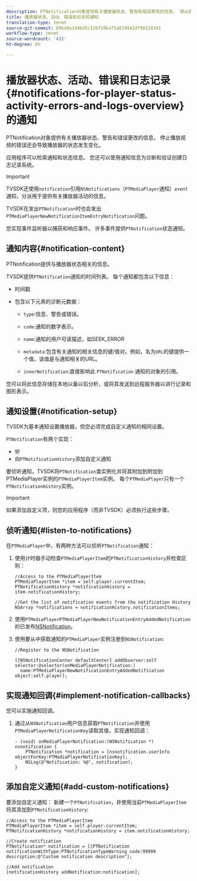 ```yaml
---
description: PTNotification对象提供有关播放器状态、警告和错误更改的信息。 停止播放视频的错误还会导致播放器的状态发生变化。
title: 播放器状态、活动、错误和日志的通知
translation-type: tm+mt
source-git-commit: 89bdda1d4bd5c126f19ba75a819942df901183d1
workflow-type: tm+mt
source-wordcount: '432'
ht-degree: 0%

---
```



# 播放器状态、活动、错误和日志记录{#notifications-for-player-status-activity-errors-and-logs-overview}的通知

PTNotification对象提供有关播放器状态、警告和错误更改的信息。 停止播放视频的错误还会导致播放器的状态发生变化。

应用程序可以检索通知和状态信息。 您还可以使用通知信息为诊断和验证创建日志记录系统。

>[!IMPORTANT]
>
>TVSDK还使用&#x200B;*`notification`*&#x200B;引用`NSNotifications`（`PTMediaPlayer`通知）*`event`*&#x200B;通知，分派用于提供有关播放器活动的信息。

TVSDK在发出`PTNotification`时也会发出`PTMediaPlayerNewNotificationItemEntryNotification`问题。

您实现事件监听器以捕获和响应事件。 许多事件提供`PTNotification`状态通知。

## 通知内容{#notification-content}

PTNotification提供与播放器状态相关的信息。

TVSDK提供`PTNotification`通知的时间列表。 每个通知都包含以下信息：

* 时间戳
* 包含以下元素的诊断元数据：

   * `type`:信息、警告或错误。
   * `code`:通知的数字表示。
   * `name`:通知的用户可读描述，如SEEK_ERROR
   * `metadata`:包含有关通知的相关信息的键/值对。例如，名为`URL`的键提供一个值，该值是与通知相关的URL。

   * `innerNotification`:直接影响此 `PTNotification` 通知的对象的引用。

您可以将此信息存储在本地以备以后分析，或将其发送到远程服务器以进行记录和图形表示。

## 通知设置{#notification-setup}

TVSDK为基本通知设置播放器，但您必须完成自定义通知的相同设置。

`PTNotification`有两个实现：

* 听
* 向`PTNotificationHistory`添加自定义通知

要侦听通知，TVSDK将`PTNotification`类实例化并将其附加到附加到PTMediaPlayer实例的`PTMediaPlayerItem`实例。 每个`PTMediaPlayer`只有一个`PTNotificationHistory`实例。

>[!IMPORTANT]
>
>如果添加自定义项，则您的应用程序（而非TVSDK）必须执行这些步骤。

## 侦听通知{#listen-to-notifications}

在`PTMediaPlayer`中，有两种方法可以侦听`PTNotification`通知：

1. 使用计时器手动检查`PTMediaPlayerItem`的`PTNotificationHistory`并检查区别：

   ```
   //Access to the PTMediaPlayerItem  
   PTMediaPlayerItem *item = self.player.currentItem; 
   PTNotificationHistory *notificationHistory = item.notificationHistory; 
   
   //Get the list of notification events from the notification History  
   NSArray *notifications = notificationHistory.notificationItems;
   ```

1. 使用`PTMediaPlayerPTMediaPlayerNewNotificationEntryAddedNotification`的已发布[NSNotification](https://developer.apple.com/library/mac/%23documentation/Cocoa/Reference/Foundation/Classes/NSNotification_Class/Reference/Reference.html)。
1. 使用要从中获取通知的`PTMediaPlayer`实例注册到`NSNotification`:

   ```
   //Register to the NSNotification 
   
   [[NSNotificationCenter defaultCenter] addObserver:self selector:@selector(onMediaPlayerNotification:)  
     name:PTMediaPlayerNewNotificationEntryAddedNotification object:self.player];
   ```

## 实现通知回调{#implement-notification-callbacks}

您可以实施通知回调。

1. 通过从`NSNotification`用户信息获取`PTNotification`并使用`PTMediaPlayerNotificationKey`读取其值，实现通知回调：

   ```
   - (void) onMediaPlayerNotification:(NSNotification *) nsnotification { 
       PTNotification *notification = [nsnotification.userInfo objectForKey:PTMediaPlayerNotificationKey]; 
       NSLog(@"Notification: %@", notification); 
   }
   ```

## 添加自定义通知{#add-custom-notifications}

要添加自定义通知：
新建一个`PTNotification`，并使用当前`PTMediaPlayerItem`将其添加到`PTNotificationHistory`:

```
//Access to the PTMediaPlayerItem  
PTMediaPlayerItem *item = self.player.currentItem; 
PTNotificationHistory *notificationHistory = item.notificationHistory; 
 
//Create notification 
PTNotification* notification = [[PTNotification notificationWithType:PTNotificationTypeWarning code:99999 description:@"Custom notification description"]; 
 
//Add notification 
[notificationHistory addNotification:notification];
```

